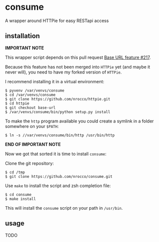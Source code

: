 # consume

A wrapper around HTTPie for easy RESTapi access


## installation

**IMPORTANT NOTE**

This wrapper script depends on this pull request [Base URL feature #217](https://github.com/jakubroztocil/httpie/pull/217).

Because this feature has not been merged into `HTTPie` yet (and maybe it never
will), you need to have my forked version of `HTTPie`.

I recommend installing it in a virtual environment:

    $ pyvenv /var/venvs/consume
    $ cd /var/venvs/consume
    $ git clone https://github.com/nrocco/httpie.git
    $ cd httpie
    $ git checkout base-url
    $ /var/venvs/consume/bin/python setup.py install


To make the `http` program available you could create a symlink in a folder
somewhere on your `$PATH`:

    $ ln -s //var/venvs/consume/bin/http /usr/bin/http

**END OF IMPORTANT NOTE**

Now we got that sorted it is time to install `consume`:

Clone the git repository:

    $ cd /tmp
    $ git clone https://github.com/nrocco/consume.git


Use `make` to install the script and zsh completion file:

    $ cd consume
    $ make install


This will install the `consume` script on your path in `/usr/bin`.


## usage

TODO

